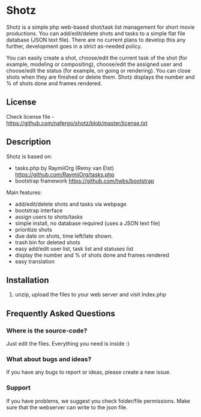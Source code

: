# Shotz

Shotz is a simple php web-based shot/task list management for short movie productions. You can add/edit/delete shots and tasks to a simple flat file database (JSON text file). There are no current plans to develop this any further, development goes in a strict as-needed policy.

You can easily create a shot, choose/edit the current task of the shot (for example, modeling or compositing), choose/edit the assigned user and choose/edit the status (for example, on going or rendering). You can close shots when they are finished or delete them. Shotz displays the number and % of shots done and frames rendered.

## License
Check license file - https://github.com/nafergo/shotz/blob/master/license.txt

## Description

Shotz is based on:
* tasks.php by RaymiiOrg (Remy van Elst) https://github.com/RaymiiOrg/tasks.php
* bootstrap framework https://github.com/twbs/bootstrap

Main features:
* add/edit/delete shots and tasks via webpage
* bootstrap interface
* assign users to shots/tasks
* simple install, no database required (uses a JSON text file)
* prioritize shots
* due date on shots, time left/late shown.
* trash bin for deleted shots
* easy add/edit user list, task list and statuses list
* display the number and % of shots done and frames rendered
* easy translation


 

## Installation
1.  unzip, upload the files to your web server and visit index.php

## Frequently Asked Questions

### Where is the source-code?
Just edit the files. Everything you need is inside :)

### What about bugs and ideas?
If you have any bugs to report or ideas, please create a new issue.


### Support
If you have problems, we suggest you check folder/file permissions. Make sure that the webserver can write to the json file.
